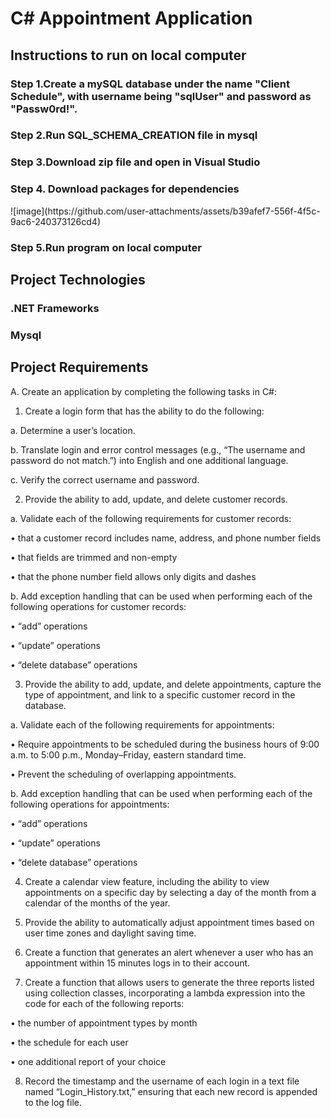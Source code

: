 
<H1>C# Appointment Application</H1>

<H2>Instructions to run on local computer</H2>
<h3>Step 1.Create a mySQL database under the name "Client Schedule", with username being "sqlUser" and password as "Passw0rd!".</h3>
<h3>Step 2.Run SQL_SCHEMA_CREATION file in mysql</h3>
<H3>Step 3.Download zip file and open in Visual Studio</H3>
<H3>Step 4. Download packages for dependencies </H3>
![image](https://github.com/user-attachments/assets/b39afef7-556f-4f5c-9ac6-240373126cd4)
<H3>Step 5.Run program on local computer</H3>
<H2>Project Technologies</H2>
<h3>.NET Frameworks</h3>
<h3>Mysql</h3>


<H2>Project Requirements</H2>
A.   Create an application by completing the following tasks in C#:

1.   Create a login form that has the ability to do the following:

a.   Determine a user’s location.

b.   Translate login and error control messages (e.g., “The username and password do not match.”) into English and one additional language.

c.   Verify the correct username and password.

2.   Provide the ability to add, update, and delete customer records.

a.   Validate each of the following requirements for customer records:

•    that a customer record includes name, address, and phone number fields

•    that fields are trimmed and non-empty

•    that the phone number field allows only digits and dashes

b.   Add exception handling that can be used when performing each of the following operations for customer records:

•    “add” operations

•    “update” operations

•    “delete database” operations

3.   Provide the ability to add, update, and delete appointments, capture the type of appointment, and link to a specific customer record in the database.

a.   Validate each of the following requirements for appointments:

•    Require appointments to be scheduled during the business hours of 9:00 a.m. to 5:00 p.m., Monday–Friday, eastern standard time.

•    Prevent the scheduling of overlapping appointments.

b.   Add exception handling that can be used when performing each of the following operations for appointments:

•    “add” operations

•    “update” operations

•    “delete database” operations

4.   Create a calendar view feature, including the ability to view appointments on a specific day by selecting a day of the month from a calendar of the months of the year.

5.   Provide the ability to automatically adjust appointment times based on user time zones and daylight saving time.

6.   Create a function that generates an alert whenever a user who has an appointment within 15 minutes logs in to their account.

7.   Create a function that allows users to generate the three reports listed using collection classes, incorporating a lambda expression into the code for each of the following reports:

•    the number of appointment types by month

•    the schedule for each user

•    one additional report of your choice

8.   Record the timestamp and the username of each login in a text file named “Login_History.txt,” ensuring that each new record is appended to the log file.
